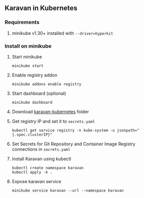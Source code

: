 ## Karavan in Kubernetes

### Requirements
1. minikube v1.30+ installed with `--driver=hyperkit`

### Install on minikube
1. Start minikube
    ```
    minikube start
    ```
2. Enable registry addon
    ```
    minikube addons enable registry
    ```
3. Start dashboard (optional)
    ```
    minikube dashboard
    ```
4. Download [karavan-kubernetes](install/karavan-kubernetes) folder

5. Get registry IP and set it to `secrets.yaml`
    ```
    kubectl get service registry -n kube-system -o jsonpath="{.spec.clusterIP}"
    ```

6. Set Secrets for Git Repository and Container Image Registry connections in `secrets.yaml`

6. Install Karavan using kubectl
    ```
    kubectl create namespace karavan
    kubectl apply -k .
    ```
7. Expose karavan service
    ```
    minikube service karavan --url --namespace karavan
    ```